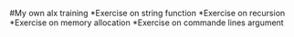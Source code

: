 #My own alx training
*Exercise on string function
*Exercise on recursion
*Exercise on memory allocation
*Exercise on commande lines argument
